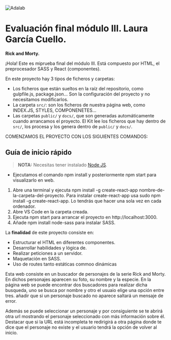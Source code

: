 ![Adalab](https://beta.adalab.es/resources/images/adalab-logo-155x61-bg-white.png)

# Evaluación final módulo III. Laura García Cuello.
**Rick and Morty.**

¡Hola! Este es miprueba final del módulo III.
Está compuesto por HTML, el  preprocesador SASS y React (componentes).



En este proyecto hay 3 tipos de ficheros y carpetas:

- Los ficheros que están sueltos en la raíz del repositorio, como gulpfile.js, package.json... Son la configuración del proyecto y no necesitamos modificarlos.
- La carpeta `src/`: son los ficheros de nuestra página web, como INDEX.JS, STYLES, COMPONENETES...
- Las carpetas `public/` y `docs/`, que son generadas automáticamente cuando arrancamos el proyecto. El Kit lee los ficheros que hay dentro de `src/`, los procesa y los genera dentro de `public/` y `docs/`.

COMENZAMOS EL PROYECTO CON LOS SIGUIENTES COMANDOS:
## Guía de inicio rápido

> **NOTA:** Necesitas tener instalado [Node JS](https://nodejs.org/).
 - Ejecutamos el comando npm install y posteriormente npm start para visualizarlo en web.

1. Abre una terminal y ejecuta npm install -g create-react-app nombre-de-la-carpeta-del-proyecto.
Para instalar create-react-app usa sudo npm install -g create-react-app. Lo tendrás que hacer una sola vez en cada ordenador.
2. Abre VS Code en la carpeta creada.
3. Ejecuta npm start para arrancar el proyecto en http://localhost:3000.
4. Añade npm install node-sass para instalar SASS. 




La **finalidad** de este proyecto consiste en:
- Estructurar el HTML en diferentes componentes.
- Desarrollar habilidades  y lógica de.
- Realizar peticiones a un servidor.
- Maquetación en SASS.
- Uso de routes tanto estáticas commoo dinámicas

Esta web consiste en un buscador de personajes de la serie Rick and Morty. 
En dichos personajes aparecen su foto, su nombre y la especie.
En la página web se puede encontrar dos buscadores para realizar dicha busqueda, uno se busca por nombre y otro el usuaio elige una opción entre tres. añadir que si un personaje buscado no aparece saltará un mensaje de error.

Además se puede seleccionar un personaje y por consiguiente se te abrirá otra url mostrando el personaje seleccionado con más información sobre él.
Destacar que si la URL está incompleta te redirigirá a otra página donde te dice que el personaje no existe y el usuario tendrá la opción de volver al inicio.

